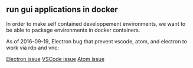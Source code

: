 ## run gui applications in docker

In order to make self contained developpement environments,
we want to be able to package environments in docker containers.

As of 2016-09-19, Electron bug that prevent vscode, atom, and electron to work via rdp and vnc:

[Electron issue](https://github.com/electron/electron/issues/2256)
[VSCode issue](https://github.com/Microsoft/vscode/issues/3451)
[Atom issue](https://github.com/atom/atom/issues/4360)
